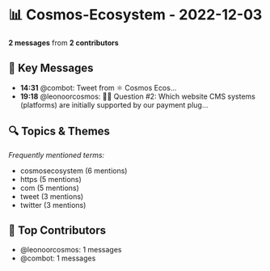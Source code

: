 # 📊 Cosmos-Ecosystem - 2022-12-03
**2 messages** from **2 contributors**

## 💬 Key Messages
- **14:31** @combot: [‌‌‌‌‎⁠](https://twitter.com/CosmosEcosystem/status/1599048765301587968)Tweet from ⚛️ Cosmos Ecos...
- **19:18** @leonoorcosmos: 🎉🥳 Question #2: Which website CMS systems (platforms) are initially supported by our payment plug...

## 🔍 Topics & Themes
*Frequently mentioned terms:*
- cosmosecosystem (6 mentions)
- https (5 mentions)
- com (5 mentions)
- tweet (3 mentions)
- twitter (3 mentions)

## 👥 Top Contributors
- @leonoorcosmos: 1 messages
- @combot: 1 messages